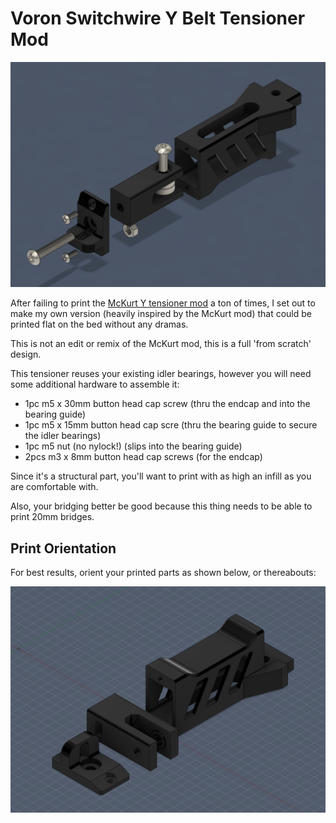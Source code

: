 # Voron Switchwire Y Belt Tensioner Mod

![Exploded View](model_and_fastener_assembly.png)

After failing to print the [McKurt Y tensioner mod](https://github.com/VoronDesign/VoronUsers/tree/master/printer_mods/Mckurt/Switchwire_Y_Belt_Tensioner) a ton of times, I set out to make my own version (heavily inspired by the McKurt mod) that could be printed flat on the bed without any dramas.

This is not an edit or remix of the McKurt mod, this is a full 'from scratch' design.

This tensioner reuses your existing idler bearings, however you will need some additional hardware to assemble it:

* 1pc m5 x 30mm button head cap screw (thru the endcap and into the bearing guide)
* 1pc m5 x 15mm button head cap scre (thru the bearing guide to secure the idler bearings)
* 1pc m5 nut (no nylock!) (slips into the bearing guide)
* 2pcs m3 x 8mm button head cap screws (for the endcap)

Since it's a structural part, you'll want to print with as high an infill as you are comfortable with.

Also, your bridging better be good because this thing needs to be able to print 20mm bridges.

## Print Orientation

For best results, orient your printed parts as shown below, or thereabouts:

![Printed Parts Orientation](print_orientation.png)
